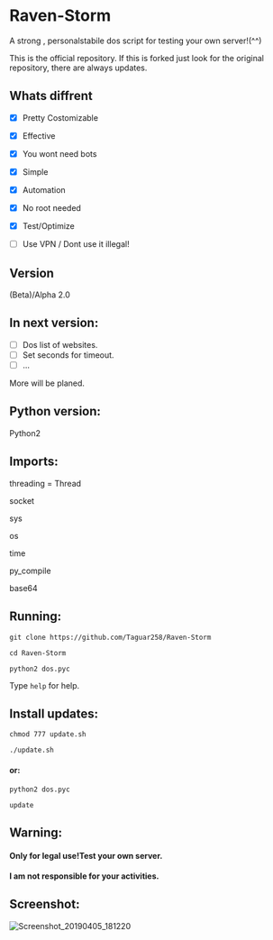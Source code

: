 # Raven-Storm
A strong , personalstabile dos script for testing your own server!(^^)

This is the official repository.
If this is forked just look for the original repository, there are always updates.

## Whats diffrent
- [x] Pretty Costomizable
- [x] Effective
- [x] You wont need bots
- [x] Simple
- [x] Automation
- [x] No root needed
- [x] Test/Optimize

- [ ] Use VPN / Dont use it illegal!

## Version
(Beta)/Alpha 2.0

## In next version:
- [ ] Dos list of websites.
- [ ] Set seconds for timeout.
- [ ] ...

More will be planed.

## Python version:
Python2

## Imports:
threading = Thread

socket

sys

os

time

py_compile

base64

## Running:
`git clone https://github.com/Taguar258/Raven-Storm`

`cd Raven-Storm`

<!--(pip2 install -r requirements.txt) if existing.-->

`python2 dos.pyc`

Type `help` for help.

## Install updates:
`chmod 777 update.sh`

`./update.sh`

#### or:


`python2 dos.pyc`

`update`

## Warning:
#### Only for legal use!Test your own server.

#### I am not responsible for your activities.

## Screenshot:

![Screenshot_20190405_181220](https://user-images.githubusercontent.com/36562445/55641522-60c65180-57ce-11e9-8c65-084edc2bfb45.jpg)


